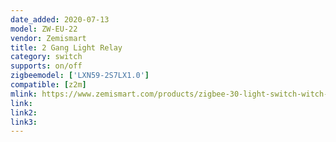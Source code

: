 ```yaml
---
date_added: 2020-07-13
model: ZW-EU-22
vendor: Zemismart
title: 2 Gang Light Relay
category: switch
supports: on/off
zigbeemodel: ['LXN59-2S7LX1.0']
compatible: [z2m]
mlink: https://www.zemismart.com/products/zigbee-30-light-switch-witch-diy-breaker-module-smartthings-hubitat-app-remote-control-home-1-2-way
link: 
link2: 
link3: 
---
```

